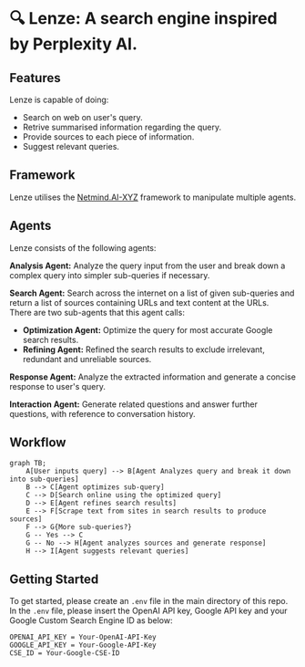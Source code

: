 # 🔍 **Lenze:** A search engine inspired by Perplexity AI.

## Features
Lenze is capable of doing:
- Search on web on user's query.
- Retrive summarised information regarding the query.
- Provide sources to each piece of information.
- Suggest relevant queries.

## Framework
Lenze utilises the [Netmind.AI-XYZ](https://github.com/protagolabs/Netmind-AI-XYZ) framework to manipulate multiple agents.

## Agents
Lenze consists of the following agents:

**Analysis Agent:** Analyze the query input from the user and break down a complex query into simpler sub-queries if necessary.

**Search Agent:** Search across the internet on a list of given sub-queries and return a list of sources containing URLs and text content at the URLs.
<br>There are two sub-agents that this agent calls:
- **Optimization Agent:** Optimize the query for most accurate Google search results.
- **Refining Agent:** Refined the search results to exclude irrelevant, redundant and unreliable sources.

**Response Agent:** Analyze the extracted information and generate a concise response to user's query.

**Interaction Agent:** Generate related questions and answer further questions, with reference to conversation history.

## Workflow
```mermaid
graph TB;
    A[User inputs query] --> B[Agent Analyzes query and break it down into sub-queries]
    B --> C[Agent optimizes sub-query]
    C --> D[Search online using the optimized query]
    D --> E[Agent refines search results]
    E --> F[Scrape text from sites in search results to produce sources]
    F --> G{More sub-queries?}
    G -- Yes --> C
    G -- No --> H[Agent analyzes sources and generate response]
    H --> I[Agent suggests relevant queries]
```

## Getting Started
To get started, please create an ```.env``` file in the main directory of this repo.
<br>In the ```.env``` file, please insert the OpenAI API key, Google API key and your Google Custom Search Engine ID as below:
```
OPENAI_API_KEY = Your-OpenAI-API-Key
GOOGLE_API_KEY = Your-Google-API-Key
CSE_ID = Your-Google-CSE-ID
```
